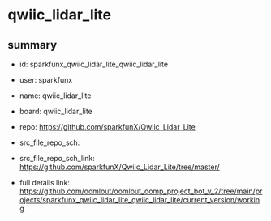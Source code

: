 # qwiic_lidar_lite
 
## summary 
* id: sparkfunx_qwiic_lidar_lite_qwiic_lidar_lite
* user: sparkfunx
* name: qwiic_lidar_lite
* board: qwiic_lidar_lite
* repo: https://github.com/sparkfunX/Qwiic_Lidar_Lite



* src_file_repo_sch: 
* src_file_repo_sch_link: https://github.com/sparkfunX/Qwiic_Lidar_Lite/tree/master/
* full details link: https://github.com/oomlout/oomlout_oomp_project_bot_v_2/tree/main/projects/sparkfunx_qwiic_lidar_lite_qwiic_lidar_lite/current_version/working  







